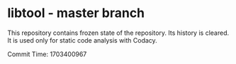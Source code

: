 # libtool - master branch

This repository contains frozen state of the repository.
Its history is cleared. It is used only for static code
analysis with Codacy.

Commit Time: 1703400967